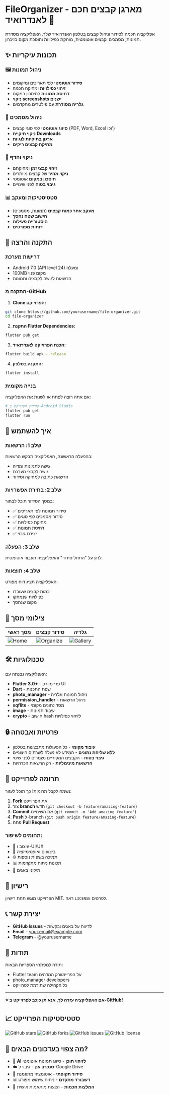 # FileOrganizer - מארגן קבצים חכם לאנדרואיד 📁

אפליקציה חכמה לסידור וניהול קבצים בטלפון האנדרואיד שלך. האפליקציה מסדרת תמונות, מסמכים וקבצים אוטומטית, מוחקת כפילויות וחוסכת מקום בזיכרון.

## ✨ תכונות עיקריות

### 🖼️ ניהול תמונות
- **סידור אוטומטי** לפי תאריכים ומיקומים
- **זיהוי כפילויות** ומחיקה חכמה
- **דחיסת תמונות** לחיסכון במקום
- **ניקוי screenshots ישנים**
- **גלריה מסודרת** עם פילטרים מתקדמים

### 📄 ניהול מסמכים
- **סיווג אוטומטי** לפי סוגי קבצים (PDF, Word, Excel וכו')
- **ניקוי תיקיית Downloads**
- **ארגון בתיקיות לוגיות**
- **מחיקת קבצים ריקים**

### 🧹 ניקוי והדף
- **זיהוי קבצי זמן** ומחיקתם
- **ניקוי מהיר** של קבצים מיותרים
- **חיסכון במקום** אוטומטי
- **גיבוי בטוח** לפני שינויים

### 📊 סטטיסטיקות ומעקב
- **מעקב אחר כמות קבצים** (תמונות, מסמכים)
- **חישוב שטח נחסך**
- **היסטוריית פעילות**
- **דוחות מפורטים**

## 🚀 התקנה והרצה

### דרישות מערכת
- Android 7.0 (API level 24) ומעלה
- 100MB מקום פנוי
- הרשאות לגישה לקבצים ותמונות

### התקנה מ-GitHub

1. **Clone הפרוייקט:**
```bash
git clone https://github.com/yourusername/file-organizer.git
cd file-organizer
```

2. **התקנת Flutter Dependencies:**
```bash
flutter pub get
```

3. **הכנת הפרוייקט לאנדרואיד:**
```bash
flutter build apk --release
```

4. **התקנה בטלפון:**
```bash
flutter install
```

### בנייה מקומית

אם אתה רוצה לפתח או לשנות את האפליקציה:

```bash
# פתיחת הפרוייקט ב-Android Studio
flutter pub get
flutter run
```

## 🎯 איך להשתמש

### שלב 1: הרשאות
בהפעלה הראשונה, האפליקציה תבקש הרשאות:
- גישה לתמונות ומדיה
- גישה לקבצי מערכת
- הרשאת כתיבה למחיקה וסידור

### שלב 2: בחירת אפשרויות
במסך הסידור תוכל לבחור:
- ✅ סידור תמונות לפי תאריכים
- ✅ סידור מסמכים לפי סוגים
- ✅ מחיקת כפילויות
- ✅ דחיסת תמונות
- ✅ יצירת גיבוי

### שלב 3: הפעלה
לחץ על "התחל סידור" והאפליקציה תעבוד אוטומטית.

### שלב 4: תוצאות
האפליקציה תציג דוח מפורט:
- כמות קבצים שעובדו
- כפילויות שנמחקו
- מקום שנחסך

## 📱 צילומי מסך

| מסך ראשי | סידור קבצים | גלריה |
|-----------|-------------|---------|
| ![Home](screenshots/home.png) | ![Organize](screenshots/organize.png) | ![Gallery](screenshots/gallery.png) |

## 🛠️ טכנולוגיות

האפליקציה נבנתה עם:

- **Flutter 3.0+** - פריימוורק UI
- **Dart** - שפת התכנות
- **photo_manager** - ניהול תמונות וגלריה
- **permission_handler** - ניהול הרשאות
- **sqflite** - מסד נתונים מקומי
- **image** - עיבוד תמונות
- **crypto** - חישוב hash לזיהוי כפילויות

## 🔒 פרטיות ואבטחה

- **עיבוד מקומי** - כל הפעולות מתבצעות בטלפון
- **ללא שליחת נתונים** - המידע לא נשלח לשרתים חיצוניים
- **גיבוי בטוח** - הקבצים המקוריים נשמרים לפני שינוי
- **הרשאות מינימליות** - רק הרשאות הכרחיות

## 🤝 תרומה לפרוייקט

נשמח לקבל תרומות! כך תוכל לעזור:

1. **Fork** את הפרוייקט
2. צור **branch** חדש (`git checkout -b feature/amazing-feature`)
3. **Commit** את השינויים (`git commit -m 'Add amazing feature'`)
4. **Push** ל-branch (`git push origin feature/amazing-feature`)
5. פתח **Pull Request**

### תחומים לשיפור:
- 🎨 עיצוב ו-UI/UX
- 🚀 ביצועים ואופטימיזציה
- 🌐 תמיכה בשפות נוספות
- 📊 תכונות ניתוח מתקדמות
- 🔧 תיקוני באגים

## 📄 רישיון

הפרוייקט מוגש תחת רישיון MIT. ראה `LICENSE` לפרטים.

## 📞 יצירת קשר

- **GitHub Issues** - לדיווח על באגים ובקשות
- **Email** - your.email@example.com
- **Telegram** - @yourusername

## 🎉 תודות

תודה למפתחי הספריות הבאות:
- Flutter team על הפריימוורק המדהים
- photo_manager developers
- כל הקהילה שתורמת לפרוייקט

---

**⭐ אם האפליקציה עזרה לך, אנא תן כוכב לפרוייקט ב-GitHub!**

## 📈 סטטיסטיקות הפרוייקט

![GitHub stars](https://img.shields.io/github/stars/yourusername/file-organizer)
![GitHub forks](https://img.shields.io/github/forks/yourusername/file-organizer)
![GitHub issues](https://img.shields.io/github/issues/yourusername/file-organizer)
![GitHub license](https://img.shields.io/github/license/yourusername/file-organizer)

## 🚧 מה צפוי בעדכונים הבאים?

- 🤖 **AI לזיהוי תוכן** - סיווג תמונות אוטומטי
- ☁️ **סנכרון ענן** - גיבוי ל-Google Drive
- 🔄 **סידור תקופתי** - אוטומציה מתוזמנת
- 📊 **דשבורד מתקדם** - ניתוח שימוש מפורט
- 🎯 **המלצות חכמות** - הצעות מותאמות אישית
